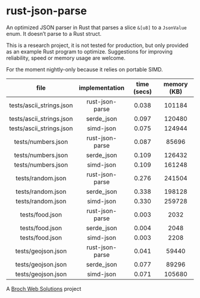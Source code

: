 # rust-json-parse

An optimized JSON parser in Rust that parses a slice `&[u8]` to a `JsonValue` enum. It doesn’t parse to a Rust struct.

This is a research project, it is not tested for production, but only provided as an example Rust program to optimize. Suggestions for improving reliability, speed or memory usage are welcome.

For the moment nightly-only because it relies on portable SIMD.


|           file           | implementation  | time (secs) | memory (KB) |
| :----------------------: | :-------------: | :---------: | :---------: |
| tests/ascii_strings.json | rust-json-parse |    0.038    |   101184    |
| tests/ascii_strings.json |   serde_json    |    0.097    |   120480    |
| tests/ascii_strings.json |    simd-json    |    0.075    |   124944    |
|    tests/numbers.json    | rust-json-parse |    0.087    |    85696    |
|    tests/numbers.json    |   serde_json    |    0.109    |   126432    |
|    tests/numbers.json    |    simd-json    |    0.109    |   161248    |
|    tests/random.json     | rust-json-parse |    0.276    |   241504    |
|    tests/random.json     |   serde_json    |    0.338    |   198128    |
|    tests/random.json     |    simd-json    |    0.330    |   259728    |
|     tests/food.json      | rust-json-parse |    0.003    |    2032     |
|     tests/food.json      |   serde_json    |    0.004    |    2048     |
|     tests/food.json      |    simd-json    |    0.003    |    2208     |
|    tests/geojson.json    | rust-json-parse |    0.041    |    59440    |
|    tests/geojson.json    |   serde_json    |    0.077    |    89296    |
|    tests/geojson.json    |    simd-json    |    0.071    |   105680    |

A [Broch Web Solutions](https://www.brochweb.com/) project